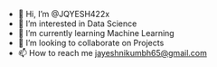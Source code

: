 - 👋 Hi, I’m @JQYESH422x
- 👀 I’m interested in Data Science
- 🌱 I’m currently learning Machine Learning
- 💞️ I’m looking to collaborate on Projects
- 📫 How to reach me jayeshnikumbh65@gmail.com

<!---
JQYESH422x/JQYESH422x is a ✨ special ✨ repository because its `README.md` (this file) appears on your GitHub profile.
You can click the Preview link to take a look at your changes.
--->

